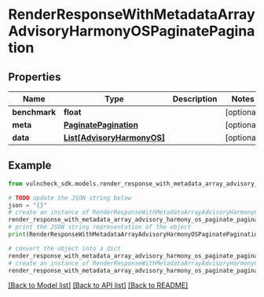 # RenderResponseWithMetadataArrayAdvisoryHarmonyOSPaginatePagination


## Properties

Name | Type | Description | Notes
------------ | ------------- | ------------- | -------------
**benchmark** | **float** |  | [optional] 
**meta** | [**PaginatePagination**](PaginatePagination.md) |  | [optional] 
**data** | [**List[AdvisoryHarmonyOS]**](AdvisoryHarmonyOS.md) |  | [optional] 

## Example

```python
from vulncheck_sdk.models.render_response_with_metadata_array_advisory_harmony_os_paginate_pagination import RenderResponseWithMetadataArrayAdvisoryHarmonyOSPaginatePagination

# TODO update the JSON string below
json = "{}"
# create an instance of RenderResponseWithMetadataArrayAdvisoryHarmonyOSPaginatePagination from a JSON string
render_response_with_metadata_array_advisory_harmony_os_paginate_pagination_instance = RenderResponseWithMetadataArrayAdvisoryHarmonyOSPaginatePagination.from_json(json)
# print the JSON string representation of the object
print(RenderResponseWithMetadataArrayAdvisoryHarmonyOSPaginatePagination.to_json())

# convert the object into a dict
render_response_with_metadata_array_advisory_harmony_os_paginate_pagination_dict = render_response_with_metadata_array_advisory_harmony_os_paginate_pagination_instance.to_dict()
# create an instance of RenderResponseWithMetadataArrayAdvisoryHarmonyOSPaginatePagination from a dict
render_response_with_metadata_array_advisory_harmony_os_paginate_pagination_from_dict = RenderResponseWithMetadataArrayAdvisoryHarmonyOSPaginatePagination.from_dict(render_response_with_metadata_array_advisory_harmony_os_paginate_pagination_dict)
```
[[Back to Model list]](../README.md#documentation-for-models) [[Back to API list]](../README.md#documentation-for-api-endpoints) [[Back to README]](../README.md)


